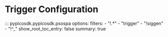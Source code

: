 # Trigger Configuration

::: pypicosdk.pypicosdk.psospa
    options:
        filters:
        - "!.*"
        - "trigger"
        - "!siggen"
        - "!^_"
        show_root_toc_entry: false
        summary: true